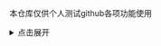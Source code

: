 
本仓库仅供个人测试github各项功能使用

<details>
<summary id="local-switch">
<label>点击展开</label>
</summary>

#### Docker

```shell
docker run --rm -v $(pwd):/data devkitpro/devkita64:20221113 \
  sh -c "/data/scripts/build_switch.sh"
```

#### 本地编译

```shell
# 1. 安装devkitpro环境: https://github.com/devkitPro/pacman/releases

# 2. 安装预编译的依赖
sudo dkp-pacman -S switch-glfw switch-cmake devkita64-cmake switch-pkg-config

# 3. 安装ffmpeg与mpv（使用自编译的库，官方的库无法播放网络视频）
# 手动编译方法请看：scripts/README.md
sudo dkp-pacman -U \
  https://github.com/xfangfang/wiliwili/releases/download/v0.1.0/switch-ffmpeg-4.4.3-1-any.pkg.tar.xz \
  https://github.com/xfangfang/wiliwili/releases/download/v0.1.0/switch-libmpv-0.34.1-1-any.pkg.tar.xz

# 4. 可选：安装依赖库 nspmini：https://github.com/StarDustCFW/nspmini
# (1). 在resources 目录下放置：nsp_forwarder.nsp
# (2). cmake 构建参数添加 -DBUILTIN_NSP=ON
# 按上述配置后，从相册打开wiliwili时会增加一个安装NSP Forwarder的按钮

# 5. build
cmake -B cmake-build-switch
make -C cmake-build-switch wiliwili.nro -j$(nproc)
```

</details>

